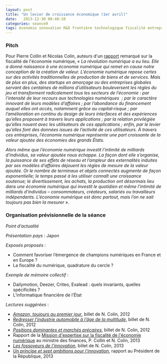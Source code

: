 ```yaml
---
layout: post
title: "Un levier de croissance économique (1er avril)"
date:   2013-12-30 00:40:10
categories: seance9
tags: économie innovation R&D frontière technologique fiscalité entreprise start up e-commerce politique industrielle redressement productif commerce extérieur modernisation de l’action publique
---
```


### Pitch

Pour Pierre Collin et Nicolas Colin, auteurs d'un [rapport][fisca]
remarqué sur la fiscalité de l'économie numérique, &laquo;&nbsp;*La
révolution numérique a eu lieu. Elle a donné naissance à une
économie numérique qui remet en cause notre conception de la création
de valeur. L’économie numérique repose certes sur des activités
traditionnelles de production de biens et de services. Mais de plus
en plus, des startups en amorçage ou des entreprises globales servant
des centaines de millions d’utilisateurs bouleversent les règles du
jeu et transforment radicalement tous les secteurs de l’économie&nbsp;: par l’intensité de leur recours aux technologies numériques
&nbsp;; par le caractère innovant de leurs modèles d’affaires&nbsp;; par
l’abondance du financement auquel elles ont accès, notamment grâce
au capital‐risque&nbsp;; par l’amélioration en continu du design
de leurs interfaces et des expériences qu’elles proposent à
travers leurs applications&nbsp;; par la relation privilégiée qu’elles
nouent avec les utilisateurs de ces applications&nbsp;; enfin, par le
levier qu’elles font des données issues de l’activité de ces
utilisateurs. À travers ces entreprises, l’économie numérique
représente une part croissante de la valeur ajoutée des économies des
grands États.*

*Alors même que l’économie numérique investit l’intimité de
milliards d’individus, sa valeur ajoutée nous échappe. La façon
dont elle s’organise, la puissance de ses effets de réseau et
l’ampleur des externalités induites par ses modèles d’affaires
déjouent les règles de mesure de la valeur ajoutée. Or le nombre
de terminaux et objets connectés augmente de façon exponentielle;
le temps passé à les utiliser connaît une croissance soutenue; le
divertissement, les achats, la production ont désormais lieu dans une
économie numérique qui investit le quotidien et même l’intimité
de milliards d’individus – consommateurs, créateurs, salariés ou
travailleurs indépendants. L’économie numérique est donc partout,
mais l’on ne sait toujours pas bien la mesurer*&nbsp;&raquo;.

### Organisation prévisionnelle de la séance

_Point d’actualité_

_Présentation pays_&nbsp;: Japon

_Exposés proposés_&nbsp;:

- Comment favoriser l’émergence de champions numériques en France et en Europe ?
- La fiscalité du numérique, quadrature du cercle ?

_Exemple de mémoire collectif_&nbsp;:

- Dailymotion, Deezer, Criteo, Exalead&nbsp;: quels invariants, quelles spécificités ?
- L’informatique financière de l’État

_Lectures suggérées_&nbsp;:

- [*Amazon, toujours au premier jour*][amazon], billet de N. Colin, 2012
- [*Redresser l’industrie automobile à l’âge de la multitude*][auto], billet de N. Colin, 2012
- [*Positions dominantes et marchés précaires*][positions], billet de N. Colin, 2012
- Rapport de la [Mission d'expertise sur la fiscalité de l'économie
 numérique][fisca] au ministre des finances, P. Collin et N. Colin, 2013
- [*Les fossoyeurs de l’innovation*][vtc], billet de N. Colin, 2013
- [*Un principe et sept ambitions pour l'innovation*][lauvergeon],
 rapport au Président de la République, 2013

[vtc]: http://colin-verdier.com/les-fossoyeurs-de-l-innovation/
[amazon]: http://colin-verdier.com/amazon-toujours-au-premier-jour/
[auto]: http://colin-verdier.com/redresser-lindustrie-automobile-a-lage-de-la-multitude/
[positions]: http://colin-verdier.com/positions-dominantes-et-marches-precaires/
[fisca]: http://www.ladocumentationfrancaise.fr/rapports-publics/134000045/
[lauvergeon]: http://www.ladocumentationfrancaise.fr/rapports-publics/134000682/
